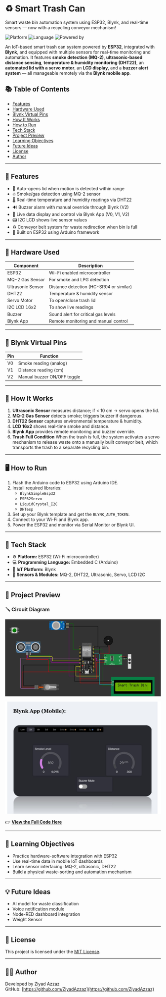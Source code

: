 # ♻️ Smart Trash Can
 Smart waste bin automation system using ESP32, Blynk, and real-time sensors — now with a recycling conveyor mechanism!

![Platform](https://img.shields.io/badge/Platform-ESP32-blue)
![Language](https://img.shields.io/badge/Language-Embedded%20C-orange)
![Powered by](https://img.shields.io/badge/Powered%20By-Blynk-green)


An IoT-based smart trash can system powered by **ESP32**, integrated with **Blynk**, and equipped with multiple sensors for real-time monitoring and automation. It features **smoke detection (MQ-2)**, **ultrasonic-based distance sensing**, **temperature & humidity monitoring (DHT22)**, an **automated lid with a servo motor**, an **LCD display**, and a **buzzer alert system** — all manageable remotely via the **Blynk mobile app**.

## 📚 Table of Contents

- [Features](#-features)
- [Hardware Used](#-hardware-used)
- [Blynk Virtual Pins](#-blynk-virtual-pins)
- [How It Works](#-how-it-works)
- [How to Run](#️-how-to-run)
- [Tech Stack](#-tech-stack)
- [Project Preview](#-project-preview)
- [Learning Objectives](#-learning-objectives)
- [Future Ideas](#-future-ideas)
- [License](#-license)
- [Author](#-author)

---

## 📌 Features

- 🚪 Auto-opens lid when motion is detected within range
- 🔥 Smoke/gas detection using MQ-2 sensor
- 🌡️ Real-time temperature and humidity readings via DHT22
- 🔊 Buzzer alarm with manual override through Blynk (V2)
- 📱 Live data display and control via Blynk App (V0, V1, V2)
- 📟 I2C LCD shows live sensor values
- ♻️ Conveyor belt system for waste redirection when bin is full
- 🧠 Built on ESP32 using Arduino framework

---

## 🔧 Hardware Used

| Component         | Description                            |
|------------------|----------------------------------------|
| ESP32             | Wi-Fi enabled microcontroller          |
| MQ-2 Gas Sensor   | For smoke and LPG detection            |
| Ultrasonic Sensor | Distance detection (HC-SR04 or similar)|
| DHT22             | Temperature & humidity sensor          |
| Servo Motor       | To open/close trash lid                |
| I2C LCD 16x2      | To show live readings                  |
| Buzzer            | Sound alert for critical gas levels    |
| Blynk App         | Remote monitoring and manual control   |

---

## 📲 Blynk Virtual Pins

| Pin | Function                   |
|-----|----------------------------|
| V0  | Smoke reading (analog)     |
| V1  | Distance reading (cm)      |
| V2  | Manual buzzer ON/OFF toggle|

---

## 🧪 How It Works

1. **Ultrasonic Sensor** measures distance; if < 10 cm → servo opens the lid.
2. **MQ-2 Gas Sensor** detects smoke; triggers buzzer if dangerous.
3. **DHT22 Sensor** captures environmental temperature & humidity.
4. **LCD 16x2** shows real-time smoke and distance.
5. **Blynk App** provides remote monitoring and buzzer override.
6. **Trash Full Condition** When the trash is full, the system activates a servo mechanism to release waste onto a manually built conveyor belt, which transports the trash to a separate recycling bin.


---

## 🖥️ How to Run

1. Flash the Arduino code to ESP32 using Arduino IDE.
2. Install required libraries:
   - `BlynkSimpleEsp32`
   - `ESP32Servo`
   - `LiquidCrystal_I2C`
   - `DHTesp`
3. Set up your Blynk template and get the `BLYNK_AUTH_TOKEN`.
4. Connect to your Wi-Fi and Blynk app.
5. Power the ESP32 and monitor via Serial Monitor or Blynk UI.

---

## 🧰 Tech Stack

- ⚙️ **Platform:** ESP32 (Wi-Fi microcontroller)
- 💻 **Programming Language:** Embedded C (Arduino)
- 📱 **IoT Platform:** Blynk
- 🔌 **Sensors & Modules:** MQ-2, DHT22, Ultrasonic, Servo, LCD I2C

---

## 📸 Project Preview 
### 🪛 Circuit Diagram

![Circuit Diagram](./circuit_diagram.jpg)

![Blynk App](./blynk_app.jpg)


👉 **[View the Full Code Here](https://github.com/ZiyadAzzaz/IOT-Smart-Bin/blob/main/Smart_Bin.cpp)**

---
## 🎯 Learning Objectives

- Practice hardware-software integration with ESP32
- Use real-time data in mobile IoT dashboards
- Learn sensor interfacing: MQ-2, ultrasonic, DHT22
- Build a physical waste-sorting and automation mechanism

---


## 💡 Future Ideas

- AI model for waste classification
- Voice notification module
- Node-RED dashboard integration
- Weight Sensor

---

## 📄 License

This project is licensed under the [MIT License](LICENSE).

---

## 🙋‍♂️ Author

Developed by Ziyad Azzaz  
GitHub: [https://github.com/ZiyadAzzaz](https://github.com/ZiyadAzzaz)

